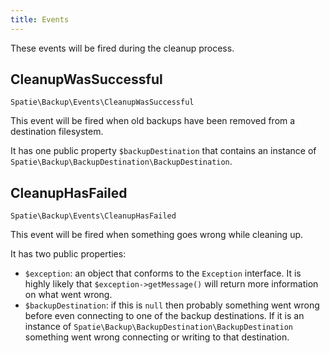 ```yaml
---
title: Events
---
```


These events will be fired during the cleanup process.

## CleanupWasSuccessful

`Spatie\Backup\Events\CleanupWasSuccessful`

This event will be fired when old backups have been removed from a destination filesystem.

It has one public property `$backupDestination` that contains an instance of `Spatie\Backup\BackupDestination\BackupDestination`.

## CleanupHasFailed

`Spatie\Backup\Events\CleanupHasFailed`

This event will be fired when something goes wrong while cleaning up. 

It has two public properties:

- `$exception`: an object that conforms to the `Exception` interface. It is highly likely that `$exception->getMessage()` will return more information on what went wrong.
- `$backupDestination`: if this is `null` then probably something went wrong before even connecting to one of the backup destinations. If it is an instance of `Spatie\Backup\BackupDestination\BackupDestination` something went wrong connecting or
writing to that destination.
